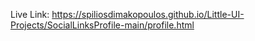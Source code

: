 Live Link: https://spiliosdimakopoulos.github.io/Little-UI-Projects/SocialLinksProfile-main/profile.html
